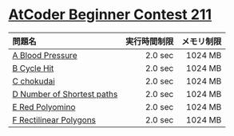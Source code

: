 # [AtCoder Beginner Contest 211](https://atcoder.jp/contests/abc211)

問題名 | 実行時間制限 | メモリ制限
:-- | --: | --:
[A Blood Pressure](https://atcoder.jp/contests/abc211/tasks/abc211_a) | 2.0 sec | 1024 MB
[B Cycle Hit](https://atcoder.jp/contests/abc211/tasks/abc211_b) | 2.0 sec | 1024 MB
[C chokudai](https://atcoder.jp/contests/abc211/tasks/abc211_c) | 2.0 sec | 1024 MB
[D Number of Shortest paths](https://atcoder.jp/contests/abc211/tasks/abc211_d) | 2.0 sec | 1024 MB
[E Red Polyomino](https://atcoder.jp/contests/abc211/tasks/abc211_e) | 2.0 sec | 1024 MB
[F Rectilinear Polygons](https://atcoder.jp/contests/abc211/tasks/abc211_f) | 2.0 sec | 1024 MB
